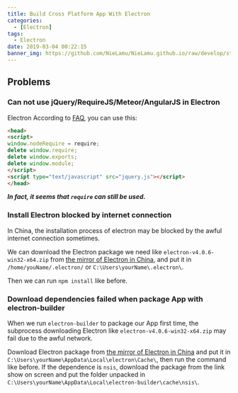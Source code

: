 ```yaml
---
title: Build Cross Platform App With Electron
categories:
  - [Electron]
tags:
  - Electron
date: 2019-03-04 00:22:15
banner_img: https://github.com/NieLamu/NieLamu.github.io/raw/develop/statics/img/electron.png
---
```


## Problems

### Can not use jQuery/RequireJS/Meteor/AngularJS in Electron

Electron
According to [ FAQ](https://electronjs.org/docs/faq#i-can-not-use-jqueryrequirejsmeteorangularjs-in-electron), you can use this:

```html
<head>
<script>
window.nodeRequire = require;
delete window.require;
delete window.exports;
delete window.module;
</script>
<script type="text/javascript" src="jquery.js"></script>
</head>
```

***In fact, it seems that `require` can still be used.***

### Install Electron blocked by internet connection

In China, the installation process of electron may be blocked by the awful internet connection sometimes.

We can download the Electron package we need like `electron-v4.0.6-win32-x64.zip` from [the mirror of Electron in China](https://npm.taobao.org/mirrors/electron/), and put it in `/home/youName/.electron/` or `C:\Users\yourName\.electron\`.

Then we can run `npm install` like before.

### Download dependencies failed when package App with electron-builder

When we run `electron-builder` to package our App first time, the subprocess downloading Electron like `electron-v4.0.6-win32-x64.zip` may fail due to the awful network.

Download Electron package from [the mirror of Electron in China](https://npm.taobao.org/mirrors/electron/) and put it in `C:\Users\yourName\AppData\Local\electron\Cache\`, then run the command like before.
If the dependence is `nsis`, download the package from the link show on screen and put the folder unpacked in `C:\Users\yourName\AppData\Local\electron-builder\cache\nsis\`.